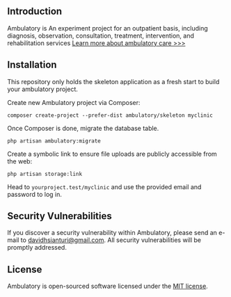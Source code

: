 ## Introduction

Ambulatory is An experiment project for an outpatient basis, including diagnosis, observation, consultation, treatment, intervention, and rehabilitation services [Learn more about ambulatory care >>>](https://www.rasmussen.edu/degrees/nursing/blog/what-is-ambulatory-care/)

## Installation

This repository only holds the skeleton application as a fresh start to build your ambulatory project.

Create new Ambulatory project via Composer:

```
composer create-project --prefer-dist ambulatory/skeleton myclinic
```

Once Composer is done, migrate the database table.

```
php artisan ambulatory:migrate
```

Create a symbolic link to ensure file uploads are publicly accessible from the web:

```
php artisan storage:link
```

Head to `yourproject.test/myclinic` and use the provided email and password to log in.


## Security Vulnerabilities

If you discover a security vulnerability within Ambulatory, please send an e-mail to [davidhsianturi@gmail.com](mailto:davidhsianturi@gmail.com). All security vulnerabilities will be promptly addressed.

## License

Ambulatory is open-sourced software licensed under the [MIT license](https://opensource.org/licenses/MIT).
